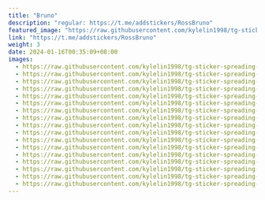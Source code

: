 ```yaml
---
title: "Bruno"
description: "regular: https://t.me/addstickers/RossBruno"
featured_image: "https://raw.githubusercontent.com/kylelin1998/tg-sticker-spreading-worldwide-images/main/img/b046d885-ce1a-4f2b-8e59-e69b01ab9ac3.jpg"
link: "https://t.me/addstickers/RossBruno"
weight: 3
date: 2024-01-16T00:35:09+08:00
images:
  - https://raw.githubusercontent.com/kylelin1998/tg-sticker-spreading-worldwide-images/main/img/b046d885-ce1a-4f2b-8e59-e69b01ab9ac3.jpg
  - https://raw.githubusercontent.com/kylelin1998/tg-sticker-spreading-worldwide-images/main/img/33edeecc-8e2b-4ac4-abda-6ca57f5c55f6.jpg
  - https://raw.githubusercontent.com/kylelin1998/tg-sticker-spreading-worldwide-images/main/img/57423c8e-c382-4780-9185-b0deaf06bf04.jpg
  - https://raw.githubusercontent.com/kylelin1998/tg-sticker-spreading-worldwide-images/main/img/de549fa9-466d-4e93-a141-31bcb8095032.jpg
  - https://raw.githubusercontent.com/kylelin1998/tg-sticker-spreading-worldwide-images/main/img/ac504100-d5c4-46ce-b1ff-50ca51b91712.jpg
  - https://raw.githubusercontent.com/kylelin1998/tg-sticker-spreading-worldwide-images/main/img/338fa1b2-0a1b-4ad0-bed7-067a5eb47417.jpg
  - https://raw.githubusercontent.com/kylelin1998/tg-sticker-spreading-worldwide-images/main/img/830ad631-91ae-4dba-871d-b247286d2348.jpg
  - https://raw.githubusercontent.com/kylelin1998/tg-sticker-spreading-worldwide-images/main/img/163cd1b7-6779-4094-8be6-6cad0c24659b.jpg
  - https://raw.githubusercontent.com/kylelin1998/tg-sticker-spreading-worldwide-images/main/img/4d93541b-9e79-4318-88ed-20e5abd3bf4d.jpg
  - https://raw.githubusercontent.com/kylelin1998/tg-sticker-spreading-worldwide-images/main/img/e3d89644-e5c0-4ef6-9413-4b2f0f5fa5ae.jpg
  - https://raw.githubusercontent.com/kylelin1998/tg-sticker-spreading-worldwide-images/main/img/5dde1480-1e74-4222-80dd-544551bbdeaa.jpg
  - https://raw.githubusercontent.com/kylelin1998/tg-sticker-spreading-worldwide-images/main/img/7d72a430-01e9-439b-8c2e-21ffffa63dcc.jpg
  - https://raw.githubusercontent.com/kylelin1998/tg-sticker-spreading-worldwide-images/main/img/6cd2ab84-6392-4ac1-98c1-d8070074a887.jpg
  - https://raw.githubusercontent.com/kylelin1998/tg-sticker-spreading-worldwide-images/main/img/da08d0ac-8cb2-44c3-994d-ed660b839ec8.jpg
  - https://raw.githubusercontent.com/kylelin1998/tg-sticker-spreading-worldwide-images/main/img/f1e0ff66-a752-4c1a-b899-d728e25995fd.jpg
  - https://raw.githubusercontent.com/kylelin1998/tg-sticker-spreading-worldwide-images/main/img/9cd100fd-26f6-44c8-a654-9da2b10d5c00.jpg
  - https://raw.githubusercontent.com/kylelin1998/tg-sticker-spreading-worldwide-images/main/img/e6a7d46b-3a24-4f47-98ed-987ce0baab66.jpg
---
```

